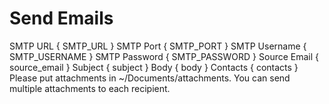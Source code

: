 # Send Emails

<div class="fields">
<label for="SMTP_URL">SMTP URL</label> { SMTP_URL }
<label for="SMTP_PORT">SMTP Port</label> { SMTP_PORT }
<label for="SMTP_USERNAME">SMTP Username</label> { SMTP_USERNAME }
<label for="SMTP_PASSWORD">SMTP Password</label> { SMTP_PASSWORD }
<label for="source_email">Source Email</label> { source_email }
<label for="subject">Subject</label> { subject }
<label for="body">Body</label> { body }
<label for="contacts">Contacts</label> { contacts }
Please put attachments in ~/Documents/attachments. You can send multiple attachments to each recipient.
</div>
